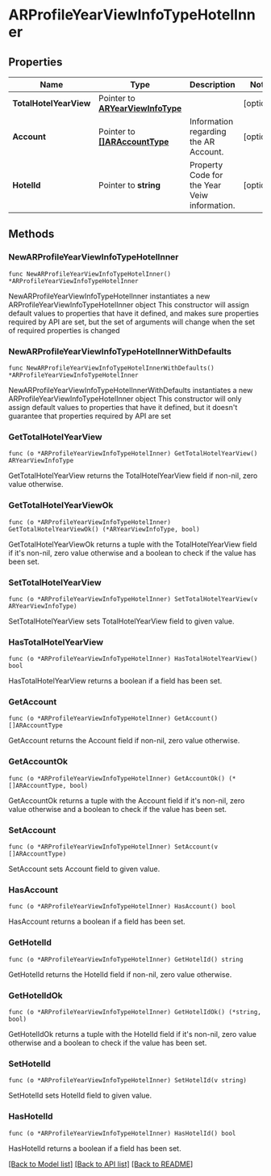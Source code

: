 # ARProfileYearViewInfoTypeHotelInner

## Properties

Name | Type | Description | Notes
------------ | ------------- | ------------- | -------------
**TotalHotelYearView** | Pointer to [**ARYearViewInfoType**](ARYearViewInfoType.md) |  | [optional] 
**Account** | Pointer to [**[]ARAccountType**](ARAccountType.md) | Information regarding the AR Account. | [optional] 
**HotelId** | Pointer to **string** | Property Code for the Year Veiw information. | [optional] 

## Methods

### NewARProfileYearViewInfoTypeHotelInner

`func NewARProfileYearViewInfoTypeHotelInner() *ARProfileYearViewInfoTypeHotelInner`

NewARProfileYearViewInfoTypeHotelInner instantiates a new ARProfileYearViewInfoTypeHotelInner object
This constructor will assign default values to properties that have it defined,
and makes sure properties required by API are set, but the set of arguments
will change when the set of required properties is changed

### NewARProfileYearViewInfoTypeHotelInnerWithDefaults

`func NewARProfileYearViewInfoTypeHotelInnerWithDefaults() *ARProfileYearViewInfoTypeHotelInner`

NewARProfileYearViewInfoTypeHotelInnerWithDefaults instantiates a new ARProfileYearViewInfoTypeHotelInner object
This constructor will only assign default values to properties that have it defined,
but it doesn't guarantee that properties required by API are set

### GetTotalHotelYearView

`func (o *ARProfileYearViewInfoTypeHotelInner) GetTotalHotelYearView() ARYearViewInfoType`

GetTotalHotelYearView returns the TotalHotelYearView field if non-nil, zero value otherwise.

### GetTotalHotelYearViewOk

`func (o *ARProfileYearViewInfoTypeHotelInner) GetTotalHotelYearViewOk() (*ARYearViewInfoType, bool)`

GetTotalHotelYearViewOk returns a tuple with the TotalHotelYearView field if it's non-nil, zero value otherwise
and a boolean to check if the value has been set.

### SetTotalHotelYearView

`func (o *ARProfileYearViewInfoTypeHotelInner) SetTotalHotelYearView(v ARYearViewInfoType)`

SetTotalHotelYearView sets TotalHotelYearView field to given value.

### HasTotalHotelYearView

`func (o *ARProfileYearViewInfoTypeHotelInner) HasTotalHotelYearView() bool`

HasTotalHotelYearView returns a boolean if a field has been set.

### GetAccount

`func (o *ARProfileYearViewInfoTypeHotelInner) GetAccount() []ARAccountType`

GetAccount returns the Account field if non-nil, zero value otherwise.

### GetAccountOk

`func (o *ARProfileYearViewInfoTypeHotelInner) GetAccountOk() (*[]ARAccountType, bool)`

GetAccountOk returns a tuple with the Account field if it's non-nil, zero value otherwise
and a boolean to check if the value has been set.

### SetAccount

`func (o *ARProfileYearViewInfoTypeHotelInner) SetAccount(v []ARAccountType)`

SetAccount sets Account field to given value.

### HasAccount

`func (o *ARProfileYearViewInfoTypeHotelInner) HasAccount() bool`

HasAccount returns a boolean if a field has been set.

### GetHotelId

`func (o *ARProfileYearViewInfoTypeHotelInner) GetHotelId() string`

GetHotelId returns the HotelId field if non-nil, zero value otherwise.

### GetHotelIdOk

`func (o *ARProfileYearViewInfoTypeHotelInner) GetHotelIdOk() (*string, bool)`

GetHotelIdOk returns a tuple with the HotelId field if it's non-nil, zero value otherwise
and a boolean to check if the value has been set.

### SetHotelId

`func (o *ARProfileYearViewInfoTypeHotelInner) SetHotelId(v string)`

SetHotelId sets HotelId field to given value.

### HasHotelId

`func (o *ARProfileYearViewInfoTypeHotelInner) HasHotelId() bool`

HasHotelId returns a boolean if a field has been set.


[[Back to Model list]](../README.md#documentation-for-models) [[Back to API list]](../README.md#documentation-for-api-endpoints) [[Back to README]](../README.md)


